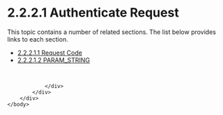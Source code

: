 <html dir="LTR" xmlns:mshelp="http://msdn.microsoft.com/mshelp" xmlns:ddue="http://ddue.schemas.microsoft.com/authoring/2003/5" xmlns:xlink="http://www.w3.org/1999/xlink" xmlns:tool="http://www.microsoft.com/tooltip">
    <head>
        <meta http-equiv="Content-Type" content="text/html; CHARSET=utf-8"></meta>
        <meta name="save" content="history"></meta>
        <title>2.2.2.1 Authenticate Request</title>
        <xml>
            <mshelp:toctitle title="2.2.2.1 Authenticate Request"></mshelp:toctitle>
            <mshelp:rltitle title="[MS-SSAS8]: Authenticate Request"></mshelp:rltitle>
            <mshelp:keyword index="A" term="cdcf6600-0ac6-4301-b14a-81ce9e85da50"></mshelp:keyword>
            <mshelp:attr name="DCSext.ContentType" value="open specification"></mshelp:attr>
            <mshelp:attr name="AssetID" value="cdcf6600-0ac6-4301-b14a-81ce9e85da50"></mshelp:attr>
            <mshelp:attr name="TopicType" value="kbRef"></mshelp:attr>
            <mshelp:attr name="DCSext.Title" value="[MS-SSAS8]: Authenticate Request" />
        </xml>
    </head>
    <body>
        <div id="header">
            <h1 class="heading">2.2.2.1 Authenticate Request</h1>
        </div>
        <div id="mainSection">
            <div id="mainBody">
                <div id="allHistory" class="saveHistory"></div>
                <div id="sectionSection0" class="section" name="collapseableSection">
                    <p>This topic contains a number of related sections. The list below provides links to each section.<br /></p><ul><li><span><a href="6d23ee56-0ab9-4ace-8b7a-de11852acf6d.md">2.2.2.1.1 Request Code</a></span></li><li><span><a href="a8a3d13b-cabf-4af8-baf7-deee51988179.md">2.2.2.1.2 PARAM_STRING</a></span></li></ul><p><br /></p>


                </div>
            </div>
        </div>
    </body>
</html>